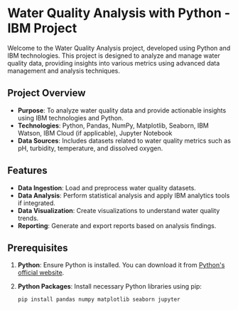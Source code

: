 # Water Quality Analysis with Python - IBM Project

Welcome to the Water Quality Analysis project, developed using Python and IBM technologies. This project is designed to analyze and manage water quality data, providing insights into various metrics using advanced data management and analysis techniques.

## Project Overview

- **Purpose**: To analyze water quality data and provide actionable insights using IBM technologies and Python.
- **Technologies**: Python, Pandas, NumPy, Matplotlib, Seaborn, IBM Watson, IBM Cloud (if applicable), Jupyter Notebook
- **Data Sources**: Includes datasets related to water quality metrics such as pH, turbidity, temperature, and dissolved oxygen.

## Features

- **Data Ingestion**: Load and preprocess water quality datasets.
- **Data Analysis**: Perform statistical analysis and apply IBM analytics tools if integrated.
- **Data Visualization**: Create visualizations to understand water quality trends.
- **Reporting**: Generate and export reports based on analysis findings.

## Prerequisites

1. **Python**: Ensure Python is installed. You can download it from [Python's official website](https://www.python.org/).

2. **Python Packages**: Install necessary Python libraries using pip:

   ```bash
   pip install pandas numpy matplotlib seaborn jupyter
